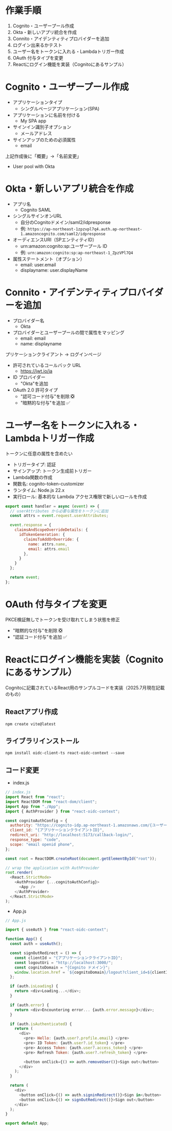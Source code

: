 # 作業手順

1. Cognito・ユーザープール作成
2. Okta・新しいアプリ統合を作成
3. Connito・アイデンティティプロバイダーを追加
4. ログイン出来るかテスト
5. ユーザー名をトークンに入れる・Lambdaトリガー作成
6. OAuth 付与タイプを変更
7. Reactにログイン機能を実装（Cognitoにあるサンプル）

# Cognito・ユーザープール作成

- アプリケーションタイプ
  - シングルページアプリケーション(SPA)
- アプリケーションに名前を付ける
  - My SPA app
- サインイン識別子オプション
  - メールアドレス
- サインアップのための必須属性
  - email

上記作成後に「概要」→「名前変更」

- User pool with Okta

# Okta・新しいアプリ統合を作成

- アプリ名
  - Cognito SAML
- シングルサインオンURL
  - 自分のCognitoドメイン/saml2/idpresponse
  - 例: `https://ap-northeast-1zpzvpl7q4.auth.ap-northeast-1.amazoncognito.com/saml2/idpresponse`
- オーディエンスURI（SPエンティティID）
  - urn:amazon:cognito:sp:ユーザープール ID
  - 例: `urn:amazon:cognito:sp:ap-northeast-1_ZpzVPl7Q4`
- 属性ステートメント（オプション）
  - email: user.email
  - displayname: user.displayName

# Connito・アイデンティティプロバイダーを追加

- プロバイダー名
  - Okta
- プロバイダーとユーザープールの間で属性をマッピング
  - email: email
  - name: displayname

プリケーションクライアント → ログインページ

- 許可されているコールバック URL
  - https://jwt.io/ja
- ID プロバイダー
  - "Okta"を追加
- OAuth 2.0 許可タイプ
  - "認可コード付与"を削除 ❎
  - "暗黙的な付与"を追加 ✅

# ユーザー名をトークンに入れる・Lambdaトリガー作成

トークンに任意の属性を含めたい

- トリガータイプ: 認証
- サインアップ: トークン生成前トリガー
- Lambda関数の作成
- 関数名: cognito-token-customizer
- ランタイム: Node.js 22.x
- 実行ロール: 基本的な Lambda アクセス権限で新しいロールを作成

```js
export const handler = async (event) => {
  // userAttributes から必要な属性をトークンに追加
  const attrs = event.request.userAttributes;

  event.response = {
    claimsAndScopeOverrideDetails: {
      idTokenGeneration: {
        claimsToAddOrOverride: {
          name: attrs.name,
          email: attrs.email
        },
      }
    }
  };

  return event;
};
```

# OAuth 付与タイプを変更

PKCE検証無しでトークンを受け取れてしまう状態を修正

- "暗黙的な付与"を削除 ❎
- "認証コード付与"を追加 ✅

# Reactにログイン機能を実装（Cognitoにあるサンプル）

Cognitoに記載されているReact用のサンプルコードを実装（2025.7月現在記載のもの）

## Reactアプリ作成

```
npm create vite@latest
```

## ライブラリインストール

```
npm install oidc-client-ts react-oidc-context --save
```

## コード変更

- index.js

```js
// index.js
import React from "react";
import ReactDOM from "react-dom/client";
import App from "./App";
import { AuthProvider } from "react-oidc-context";

const cognitoAuthConfig = {
  authority: "https://cognito-idp.ap-northeast-1.amazonaws.com/{ユーザープール ID}",
  client_id: "{アプリケーションクライアントID}",
  redirect_uri: "http://localhost:5173/callback-login/",
  response_type: "code",
  scope: "email openid phone",
};

const root = ReactDOM.createRoot(document.getElementById("root"));

// wrap the application with AuthProvider
root.render(
  <React.StrictMode>
    <AuthProvider {...cognitoAuthConfig}>
      <App />
    </AuthProvider>
  </React.StrictMode>
);
```

- App.js

```js
// App.js

import { useAuth } from "react-oidc-context";

function App() {
  const auth = useAuth();

  const signOutRedirect = () => {
    const clientId = "{アプリケーションクライアントID}";
    const logoutUri = "http://localhost:3000/";
    const cognitoDomain = "{Cognito ドメイン}";
    window.location.href = `${cognitoDomain}/logout?client_id=${clientId}&logout_uri=${encodeURIComponent(logoutUri)}`;
  };

  if (auth.isLoading) {
    return <div>Loading...</div>;
  }

  if (auth.error) {
    return <div>Encountering error... {auth.error.message}</div>;
  }

  if (auth.isAuthenticated) {
    return (
      <div>
        <pre> Hello: {auth.user?.profile.email} </pre>
        <pre> ID Token: {auth.user?.id_token} </pre>
        <pre> Access Token: {auth.user?.access_token} </pre>
        <pre> Refresh Token: {auth.user?.refresh_token} </pre>

        <button onClick={() => auth.removeUser()}>Sign out</button>
      </div>
    );
  }

  return (
    <div>
      <button onClick={() => auth.signinRedirect()}>Sign in</button>
      <button onClick={() => signOutRedirect()}>Sign out</button>
    </div>
  );
}

export default App;
```